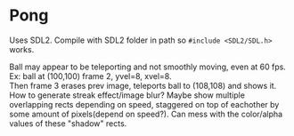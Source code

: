 # Pong

Uses SDL2. Compile with SDL2 folder in path so `#include <SDL2/SDL.h>` works.

Ball may appear to be teleporting and not smoothly moving, even at 60 fps. Ex: ball at (100,100) frame 2, yvel=8, xvel=8.  
Then frame 3 erases prev image, teleports ball to (108,108) and shows it. How to generate streak effect/image blur? Maybe show
multiple overlapping rects depending on speed, staggered on top of eachother by some amount of pixels(depend on speed?). Can mess
with the color/alpha values of these "shadow" rects.
